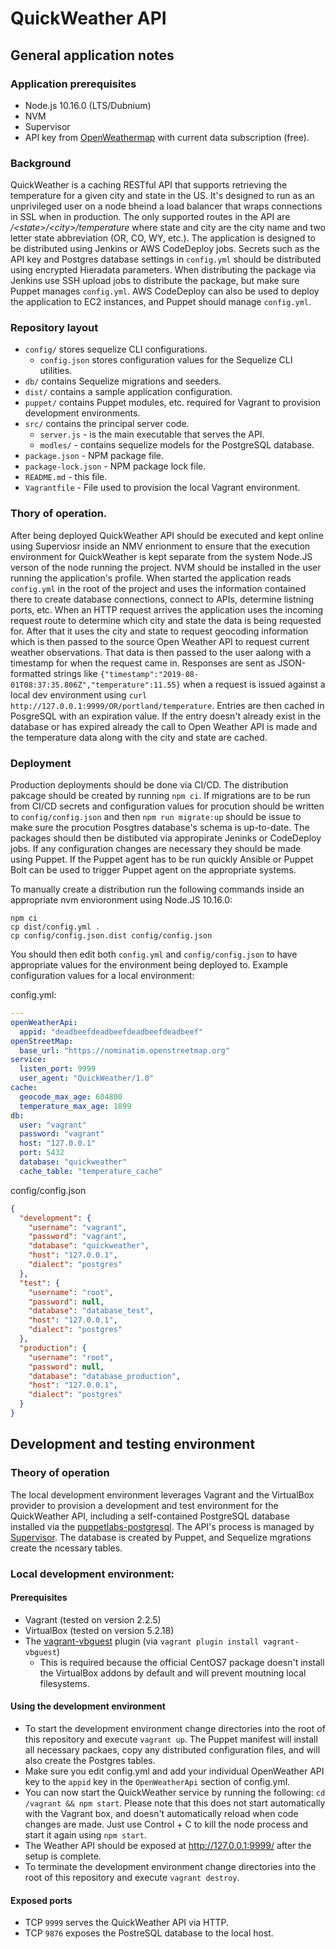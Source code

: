 # QuickWeather API

## General application notes

### Application prerequisites
* Node.js 10.16.0 (LTS/Dubnium)
* NVM
* Supervisor
* API key from [OpenWeathermap](https://openweathermap.org/api) with current data subscription (free).

### Background
QuickWeather is a caching RESTful API that supports retrieving the temperature for a given city and state in the US. It's designed to run as an unprivileged user on a node bheind a load balancer that wraps connections in SSL when in production. The only supported routes in the API are */\<state\>/\<city\>/temperature* where state and city are the city name and two letter state abbreviation (OR, CO, WY, etc.).
The application is designed to be distributed using Jenkins or AWS CodeDeploy jobs. Secrets such as the API key and Postgres database settings in `config.yml` should be distributed using encrypted Hieradata parameters. When distributing the package via Jenkins use SSH upload jobs to distribute the package, but make sure Puppet manages `config.yml`. AWS CodeDeploy can also be used to deploy the application to EC2 instances, and Puppet should manage `config.yml`.

### Repository layout
* `config/` stores sequelize CLI configurations.
  * `config.json` stores configuration values for the Sequelize CLI utilities.
* `db/` contains Sequelize migrations and seeders.
* `dist/` contains a sample application configuration.
* `puppet/` contains Puppet modules, etc. required for Vagrant to provision development environments.
* `src/` contains the principal server code.
  * `server.js` - is the main executable that serves the API.
  * `modles/` - contains sequelize models for the PostgreSQL database.
* `package.json` - NPM package file.
* `package-lock.json` - NPM package lock file.
* `README.md` - this file.
* `Vagrantfile` - File used to provision the local Vagrant environment.

### Thory of operation.
After being deployed QuickWeather API should be executed and kept online using Superviosr inside an NMV enrionment to ensure that the execution environment for QuickWeather is kept separate from the system Node.JS verson of the node running the project. NVM should be installed in the user running the application's profile. When started the application reads `config.yml` in the root of the project and uses the information contained there to create database connections, connect to APIs, determine listning ports, etc.
When an HTTP request arrives the application uses the incoming request route to determine which city and state the data is being requested for. After that it uses the city and state to request geocoding information which is then passed to the source Open Weather API to request current weather observations. That data is then passed to the user aalong with a timestamp for when the request came in. Responses are sent as JSON-formatted strings like `{"timestamp":"2019-08-01T08:37:35.806Z","temperature":11.55}` when a request is issued against a local dev environment using `curl http://127.0.0.1:9999/OR/portland/temperature`.
Entries are then cached in PosgreSQL with an expiration value. If the entry doesn't already exist in the database or has expired already the call to Open Weather API is made and the temperature data along with the city and state are cached.

### Deployment
Production deployments should be done via CI/CD. The distribution pakcage should be created by running `npm ci`. If migrations are to be run from CI/CD secrets and configuration values for procution should be written to `config/config.json` and then `npm run migrate:up` should be issue to make sure the procution Posgtres database's schema is up-to-date. The packages should then be distibuted via appropirate Jeninks or CodeDeploy jobs. If any configuration changes are necessary they should be made using Puppet. If the Puppet agent has to be run quickly Ansible or Puppet Bolt can be used to trigger Puppet agent on the appropriate systems.

To manually create a distribution run the following commands inside an appropriate nvm envioronment using Node.JS 10.16.0:
```
npm ci
cp dist/config.yml .
cp config/config.json.dist config/config.json
```

You should then edit both `config.yml` and `config/config.json` to have appropriate values for the environment being deployed to. Example configuration values for a local environment:

config.yml:
```yaml
---
openWeatherApi:
  appid: "deadbeefdeadbeefdeadbeefdeadbeef"
openStreetMap:
  base_url: "https://nominatim.openstreetmap.org"
service:
  listen_port: 9999
  user_agent: "QuickWeather/1.0"
cache:
  geocode_max_age: 604800
  temperature_max_age: 1899
db:
  user: "vagrant"
  password: "vagrant"
  host: "127.0.0.1"
  port: 5432
  database: "quickweather"
  cache_table: "temperature_cache"
```

config/config.json
```json
{
  "development": {
    "username": "vagrant",
    "password": "vagrant",
    "database": "quickweather",
    "host": "127.0.0.1",
    "dialect": "postgres"
  },
  "test": {
    "username": "root",
    "password": null,
    "database": "database_test",
    "host": "127.0.0.1",
    "dialect": "postgres"
  },
  "production": {
    "username": "root",
    "password": null,
    "database": "database_production",
    "host": "127.0.0.1",
    "dialect": "postgres"
  }
}
```

## Development and testing environment
### Theory of operation
The local development environment leverages Vagrant and the VirtualBox provider to provision a development and test environment for the QuickWeather API, including a self-contained PostgreSQL database installed via the [puppetlabs-postgresql](https://forge.puppet.com/puppetlabs/postgresql). The API's process is managed by [Supervisor](http://supervisord.org/). The database is created by Puppet, and Sequelize mgrations create the ncessary tables.
### Local development environment:

#### Prerequisites
* Vagrant (tested on version 2.2.5)
* VirtualBox (tested on version 5.2.18)
* The [vagrant-vbguest](https://github.com/dotless-de/vagrant-vbguest) plugin (via `vagrant plugin install vagrant-vbguest`)
  * This is required because the official CentOS7 package doesn't install the VirtualBox addons by default and will prevent moutning local filesystems.

#### Using the development environment
* To start the development environment change directories into the root of this repository and execute `vagrant up`. The Puppet manifest will install all necessary packaes, copy any distributed configuration files, and will also create the Postgres tables.
* Make sure you edit config.yml and add your individual OpenWeather API key to the `appid` key in the `OpenWeatherApi` section of config.yml.
* You can now start the QuickWeather service by running the following: `cd /vagrant && npm start`. Please note that this does not start automatically with the Vagrant box, and doesn't automatically reload when code changes are made. Just use Control + C to kill the node process and start it again using `npm start`.
* The Weather API should be exposed at http://127.0.0.1:9999/ after the setup is complete.
* To terminate the development environment change directories into the root of this repository and execute `vagrant destroy`.

#### Exposed ports
* TCP `9999` serves the QuickWeather API via HTTP.
* TCP `9876` exposes the PostreSQL database to the local host.
